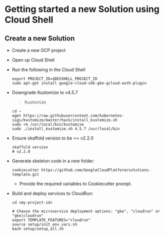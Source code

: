 # Getting started a new Solution using Cloud Shell

## Create a new Solution

- Create a new GCP project
- Open up Cloud Shell
- Run the following in the Cloud Shell
  ```
  export PROJECT_ID=$DEVSHELL_PROJECT_ID
  sudo apt-get install google-cloud-sdk-gke-gcloud-auth-plugin
  ```

- Downgrade Kustomize to v4.5.7
  > Kustomize
  ```
  cd ~
  wget https://raw.githubusercontent.com/kubernetes-sigs/kustomize/master/hack/install_kustomize.sh
  sudo rm /usr/local/bin/kustomize
  sudo ./install_kustomize.sh 4.5.7 /usr/local/bin
  ```

- Ensure skaffold version to be &gt;= v2.2.0
  ```
  skaffold version
  # v2.2.0
  ```

- Generate skeleton code in a new folder:
  ```
  cookiecutter https://github.com/GoogleCloudPlatform/solutions-template.git
  ```
  - Provide the required variables to Cookiecutter prompt.

- Build and deploy services to CloudRun:
  ```
  cd <my-project-id>

  # Choose the microservice deployment options: "gke", "cloudrun" or "gke|cloudrun"
  export TEMPLATE_FEATURES="cloudrun"
  source setup/init_env_vars.sh
  bash setup/setup_all.sh
  ```
